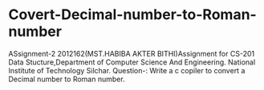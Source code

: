 # Covert-Decimal-number-to-Roman-number
ASsignment-2 2012162(MST.HABIBA AKTER BITHI)Assignment for CS-201 Data Stucture,Department of Computer Science And Engineering. National Institute of Technology Silchar. Question-: Write a c copiler to convert a Decimal number to Roman number.
